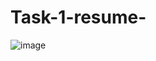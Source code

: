 # Task-1-resume-

![image](https://github.com/user-attachments/assets/d379fa03-aaf5-4bb5-9837-6ed139b51224)
